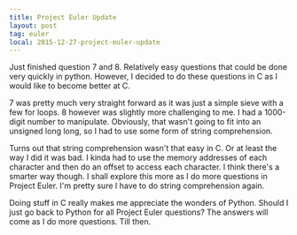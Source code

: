 ```yaml
---
title: Project Euler Update
layout: post
tag: euler
local: 2015-12-27-project-euler-update
---
```


Just finished question 7 and 8. Relatively easy questions that could be done very quickly in python. However, I decided to do these questions in C as I would like to become better at C.

7 was pretty much very straight forward as it was just a simple sieve with a few for loops. 8 however was slightly more challenging to me. I had a 1000-digit number to manipulate. Obviously, that wasn't going to fit into an unsigned long long, so I had to use some form of string comprehension.

Turns out that string comprehension wasn't that easy in C. Or at least the way I did it was bad. I kinda had to use the memory addresses of each character and then do an offset to access each character. I think there's a smarter way though. I shall explore this more as I do more questions in Project Euler. I'm pretty sure I have to do string comprehension again.

Doing stuff in C really makes me appreciate the wonders of Python. Should I just go back to Python for all Project Euler questions? The answers will come as I do more questions. Till then.
